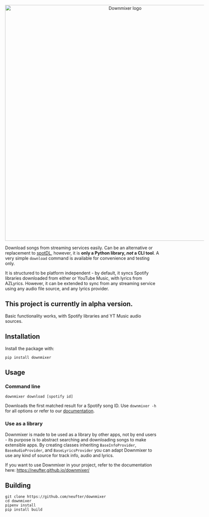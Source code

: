 <p style="text-align: center">
    <img alt="Downmixer logo" src="https://raw.githubusercontent.com/neufter/downmixer/main/docs/assets/logo_white.svg" style="width: 80vw; max-width: 650px"/>
</p>

Download songs from streaming services easily. Can be an alternative or replacement
to [spotDL](https://github.com/spotDL/spotify-downloader), however, it is **only a Python library, *not* a CLI tool**. A
very simple `download` command is available for convenience and testing only.

It is structured to be platform independent - by default, it syncs Spotify libraries downloaded from either or YouTube Music, with lyrics from AZLyrics. However, it can be extended to sync from any streaming service using
any audio file source, and any lyrics provider.

## This project is currently in alpha version.

Basic functionality works, with Spotify libraries and YT Music audio sources.

## Installation

Install the package with:
```shell
pip install downmixer
```

## Usage

### Command line

```shell
downmixer download [spotify id]
```

Downloads the first matched result for a Spotify song ID. Use `downmixer -h` for all options or refer to our [documentation](https://neufter.github.io/downmixer/cli).

### Use as a library

Downmixer is made to be used as a library by other apps, not by end users - its purpose is to abstract searching and downloading songs to make extensible apps. By creating classes inheriting `BaseInfoProvider`, `BaseAudioProvider`, and `BaseLyricsProvider` you can adapt Downmixer to use any kind of source for track info, audio and lyrics.

If you want to use Downmixer in your project, refer to the documentation here: https://neufter.github.io/downmixer/

## Building

```shell
git clone https://github.com/neufter/downmixer
cd downmixer
pipenv install
pip install build
```
